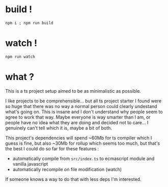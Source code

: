 # build !

`npm i ; npm run build`

# watch !

`npm run watch`

# what ?

This is a ts project setup aimed to be as minimalistic as possible.

I like projects to be comprehensible... but all ts project starter I found were so huge that
there was no way a normal person could clearly undestand what's going on. This is insane and I don't understand
why people seem to agree to work that way. Maybe everyone is way smarter than I am, or people have no idea what
they are doing and decided not to care... I genuinely can't tell which it is, maybe a bit of both.

This project's dependencies will spend ~60Mb for ts compiler which I guess is fine,
but also ~30Mb for rollup which seems too much, but that's the best I could do so far for these features :
- automatically compile from `src/index.ts` to ecmascript module and vanilla javascript
- automatically recompile on file modification (watch)

If someone knows a way to do that with less deps I'm interested.

